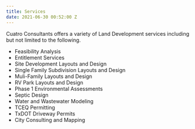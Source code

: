 ```yaml
---
title: Services
date: 2021-06-30 00:52:00 Z
---
```


Cuatro Consultants offers a variety of Land Development services including but not limited to the following.
* Feasibility Analysis
* Entitlement Services
* Site Development Layouts and Design
* Single Family Subdivision Layouts and Design
* Muli-Family Layouts and Design
* RV Park Layouts and Design
* Phase 1 Environmental Assessments
* Septic Design
* Water and Wastewater Modeling
* TCEQ Permitting 
* TxDOT Driveway Permits
* City Consulting and Mapping